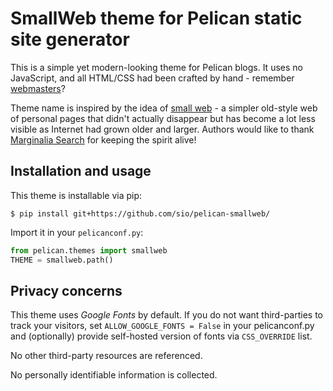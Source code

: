 # SmallWeb theme for Pelican static site generator

This is a simple yet modern-looking theme for Pelican blogs. It uses no
JavaScript, and all HTML/CSS had been crafted by hand - remember [webmasters]?

Theme name is inspired by the idea of [small web] - a simpler old-style web of
personal pages that didn't actually disappear but has become a lot less
visible as Internet had grown older and larger.
Authors would like to thank [Marginalia Search] for keeping the spirit alive!

[webmasters]: https://justinjackson.ca/webmaster/
[small web]: https://felix.plesoianu.ro/web/in-the-small.html
[Marginalia Search]: https://search.marginalia.nu/


## Installation and usage

This theme is installable via pip:

```
$ pip install git+https://github.com/sio/pelican-smallweb/
```

Import it in your `pelicanconf.py`:

```python
from pelican.themes import smallweb
THEME = smallweb.path()
```


## Privacy concerns

This theme uses *Google Fonts* by default. If you do not want third-parties to
track your visitors, set `ALLOW_GOOGLE_FONTS = False` in your pelicanconf.py
and (optionally) provide self-hosted version of fonts via `CSS_OVERRIDE` list.

No other third-party resources are referenced.

No personally identifiable information is collected.
